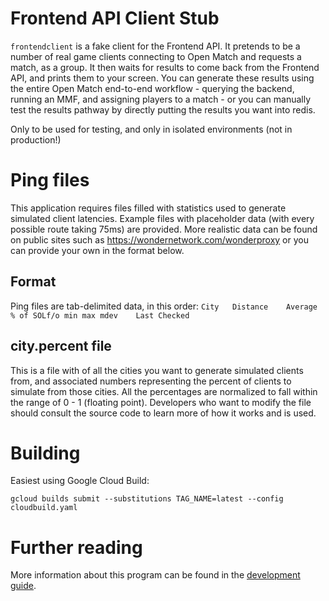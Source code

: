 # Frontend API Client Stub
`frontendclient` is a fake client for the Frontend API. It pretends to be a number of real game clients connecting to Open Match and requests a match, as a group. It then waits for results to come back from the Frontend API, and prints them to your screen.  You can generate these results using the entire Open Match end-to-end workflow - querying the backend, running an MMF, and assigning players to a match - or you can manually test the results pathway by directly putting the results you want into redis.

Only to be used for testing, and only in isolated environments (not in production!)

# Ping files
This application requires files filled with statistics used to generate simulated client latencies.  Example files with placeholder data (with every possible route taking 75ms) are provided.  More realistic data can be found on public sites such as https://wondernetwork.com/wonderproxy or you can provide your own in the format below.

## Format
Ping files are tab-delimited data, in this order:
`City	Distance	Average	% of SOLf/o	min	max	mdev	Last Checked`

## city.percent file
This is a file with of all the cities you want to generate simulated clients from, and associated numbers representing the percent of clients to simulate from those cities. All the percentages are normalized to fall within the range of 0 - 1 (floating point). Developers who want to modify the file should consult the source code to learn more of how it works and is used. 

# Building
Easiest using Google Cloud Build:
```
gcloud builds submit --substitutions TAG_NAME=latest --config cloudbuild.yaml
```

# Further reading
More information about this program can be found in the [development guide](../../docs/development.md).

